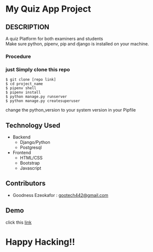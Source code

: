 My Quiz App Project
=============
## DESCRIPTION
A quiz Platform for both examiners and students  
Make sure python, pipenv, pip and django is installed
on your machine.
### Procedure

### just Simply clone this repo
    $ git clone [repo link]
    $ cd project_name
    $ pipenv shell
    $ pipenv install
    $ python manage.py runserver
    $ python manage.py createsuperuser
change the python_version to your system version in your Pipfile

    
## Technology Used
* Backend 
    * Django/Python
    * Postgresql
* Frontend
    * HTML/CSS
    * Bootstrap
    * Javascript

<p>  </p>

## Contributors
* Goodness Ezeokafor : gootech442@gmail.com

##  Demo
<p>click this <a href ="https://my-quizzy-app.herokuapp.com/account/login/"> link </a></p>

# Happy Hacking!!